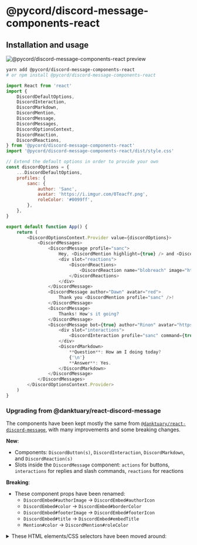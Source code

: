 # @pycord/discord-message-components-react

## Installation and usage

![@pycord/discord-message-components-react preview](https://i.imgur.com/ZxsfkHb.png)

```sh
yarn add @pycord/discord-message-components-react
# or npm install @pycord/discord-message-components-react
```

```js
import React from 'react'
import {
	DiscordDefaultOptions,
	DiscordInteraction,
	DiscordMarkdown,
	DiscordMention,
	DiscordMessage,
	DiscordMessages,
	DiscordOptionsContext,
	DiscordReaction,
	DiscordReactions,
} from '@pycord/discord-message-components-react'
import '@pycord/discord-message-components-react/dist/style.css'

// Extend the default options in order to provide your own
const discordOptions = {
	...DiscordDefaultOptions,
	profiles: {
		sanc: {
			author: 'Sanc',
			avatar: 'https://i.imgur.com/0TeacfY.png',
			roleColor: '#0099ff',
		},
	},
}

export default function App() {
	return (
		<DiscordOptionsContext.Provider value={discordOptions}>
			<DiscordMessages>
				<DiscordMessage profile="sanc">
					Hey, <DiscordMention highlight={true} /> and <DiscordMention>Dawn</DiscordMention>. Welcome to our server!
					<div slot="reactions">
						<DiscordReactions>
							<DiscordReaction name="blobreach" image="https://i.imgur.com/DUAI5Pu.png" count={2} active={true} />
						</DiscordReactions>
					</div>
				</DiscordMessage>
				<DiscordMessage author="Dawn" avatar="red">
					Thank you <DiscordMention profile="sanc" />!
				</DiscordMessage>
				<DiscordMessage>
					Thanks! How's it going?
				</DiscordMessage>
				<DiscordMessage bot={true} author="Rinon" avatar="https://i.imgur.com/axQ9wJl.png" role-color="violet">
					<div slot="interactions">
						<DiscordInteraction profile="sanc" command={true}>8ball</DiscordInteraction>
					</div>
					<DiscordMarkdown>
						**Question**: How am I doing today?
						{'\n'}
						**Answer**: Yes.
					</DiscordMarkdown>
				</DiscordMessage>
			</DiscordMessages>
		</DiscordOptionsContext.Provider>
	)
}
```

### Upgrading from @danktuary/react-discord-message

The components have been kept mostly the same from [`@danktuary/react-discord-message`](https://github.com/Danktuary/react-discord-message), with many improvements and some breaking changes.

**New**:
- Components: `DiscordButton(s)`, `DiscordInteraction`, `DiscordMarkdown`, and `DiscordReaction(s)`
- Slots inside the `DiscordMessage` component: `actions` for buttons, `interactions` for replies and slash commands, `reactions` for reactions

**Breaking**:
- These component props have been renamed:
	- `DiscordEmbed#authorImage` -> `DiscordEmbed#authorIcon`
	- `DiscordEmbed#color` -> `DiscordEmbed#borderColor`
	- `DiscordEmbed#footerImage` -> `DiscordEmbed#footerIcon`
	- `DiscordEmbed#title` -> `DiscordEmbed#embedTitle`
	- `Mention#color` -> `DiscordMention#roleColor`

<details>
<summary>These HTML elements/CSS selectors have been moved around:</summary>

- `.discord-author-info .discord-bot-tag` -> `.discord-author-info .discord-author-bot-tag`
- `.discord-embed .discord-left-border` -> `.discord-embed .discord-embed-left-border`
- `.discord-embed .discord-author-image` -> `.discord-embed .discord-embed-author-icon`
- `.discord-embed-footer .discord-footer-image` -> `.discord-embed-footer .discord-embed-footer-icon`
- `.discord-embed-footer .discord-footer-separator` -> `.discord-embed-footer .discord-embed-footer-separator`
- `.discord-embed-footer .discord-footer-separator` -> `.discord-embed-footer .discord-embed-footer-separator`
- `.discord-embed-field .discord-inline-field` -> `.discord-embed-field .discord-embed-field-inline`
- `.discord-embed-field .discord-field-title` -> `.discord-embed-field .discord-embed-field-title`
- `.discord-message > .discord-author-image` -> `.discord-message > .discord-message-content .discord-author-avatar`
- `.discord-compact-mode .discord-message-content > .discord-message-timestamp` -> `.discord-compact-mode .discord-message-content .discord-message-body .discord-message-timestamp`
- `.discord-message-content .discord-embed` -> `.discord-message-content .discord-message-body .discord-embed`

</details>
